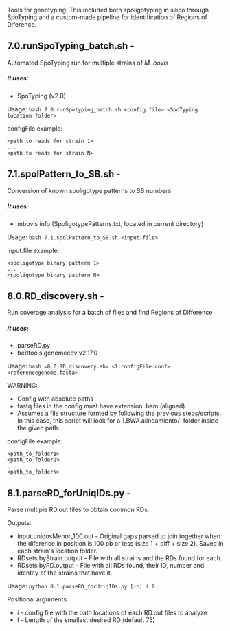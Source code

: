 Tools for genotyping. This included both spoligotyping in silico through SpoTyping and a custom-made pipeline for identification of Regions of Diference.

## 7.0.runSpoTyping_batch.sh -
Automated SpoTyping run for multiple strains of *M. bovis*

##### It uses:
- SpoTyping (v2.0)

Usage: ```bash 7.0.runSpotyping_batch.sh <config.file> <SpoTyping location folder> ```

configFile example:
```
<path to reads for strain 1>
...
<path to reads for strain N>
```

## 7.1.spolPattern_to_SB.sh -
Conversion of known spoligotype patterns to SB numbers

##### It uses:
- mbovis info (SpoligotypePatterns.txt, located in current directory)

Usage: ```bash 7.1.spolPattern_to_SB.sh <input.file>```

input.file example:
```
<spoligotype binary pattern 1>
...
<spoligotype binary pattern N>
```

## 8.0.RD_discovery.sh -
Run coverage analysis for a batch of files and find Regions of Difference

##### It uses: 
* parseRD.py
* bedtools genomecov v2.17.0

Usage: ```bash <8.0.RD_discovery.sh> <1:configFile.conf> <referencegenome.fasta>```

WARNING: 
* Config with absolute paths
* fastq files in the config must have extension .bam (aligned)
* Assumes a file structure formed by following the previous steps/scripts. In this case, this script will look for a 1.BWA.alineamiento/' folder inside the given path. 


configFile example:
```
<path_to_folder1>
<path_to_folder2>
...
<path_to_folderN>
```

## 8.1.parseRD_forUniqIDs.py -
Parse multiple RD.out files to obtain common RDs.

Outputs:
* input.unidosMenor_100.out - Original gaps parsed to join together when the diference in position is 100 pb or less (size 1 + diff + size 2). Saved in each strain's location folder.
* RDsets.byStrain.output - File with all strains and the RDs found for each. 
* RDsets.byRD.output - File with all RDs found, their ID, number and identity of the strains that have it.

Usage: ```python 8.1.parseRD_forUniqIDs.py [-h] i l```

Positional arguments:
  * i - config file with the path locations of each RD.out files to analyze
  * l - Length of the smallest desired RD (default 75)




